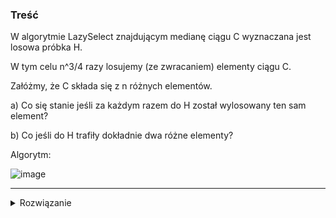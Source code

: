 ### Treść 
W algorytmie LazySelect znajdującym medianę ciągu C wyznaczana jest losowa próbka H. 

W tym celu n^3/4 razy losujemy (ze zwracaniem) elementy ciągu C. 

Załóżmy, że C składa się z n różnych elementów. 

a) Co się stanie jeśli za każdym razem do H został wylosowany ten sam element? 

b) Co jeśli do H trafiły dokładnie dwa różne elementy?

Algorytm:

![image](https://user-images.githubusercontent.com/11476062/61828340-bcdce080-ae66-11e9-9dc6-51dddda0d3c5.png)

------
<details><summary>Rozwiązanie</summary>
<p>
    
a) Algorytm zawsze zakończy się porażką. 

b) Algorytm znajdzie medianę gdy zajdą 3 warunki(2 ostatnie wprost z punktu 5. algorytmu)
* pivoty ciągu H MUSZĄ być różne,
* pivoty muszą ograniczać medianę,
* zachodzi słaba nierówność ![](https://user-images.githubusercontent.com/11476062/61828562-47bddb00-ae67-11e9-9133-912f5ad0a026.png)
